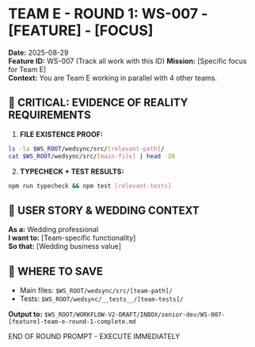 # TEAM E - ROUND 1: WS-007 - [FEATURE] - [FOCUS]

**Date:** 2025-08-29  
**Feature ID:** WS-007 (Track all work with this ID)
**Mission:** [Specific focus for Team E]  
**Context:** You are Team E working in parallel with 4 other teams.

## 🚨 CRITICAL: EVIDENCE OF REALITY REQUIREMENTS

1. **FILE EXISTENCE PROOF:**
```bash
ls -la $WS_ROOT/wedsync/src/[relevant-path]/
cat $WS_ROOT/wedsync/src/[main-file] | head -20
```

2. **TYPECHECK + TEST RESULTS:**
```bash
npm run typecheck && npm test [relevant-tests]
```

## 🎯 USER STORY & WEDDING CONTEXT
**As a:** Wedding professional  
**I want to:** [Team-specific functionality]  
**So that:** [Wedding business value]

## 💾 WHERE TO SAVE
- Main files: `$WS_ROOT/wedsync/src/[team-path]/`
- Tests: `$WS_ROOT/wedsync/__tests__/[team-tests]/`

**Output to:** `$WS_ROOT/WORKFLOW-V2-DRAFT/INBOX/senior-dev/WS-007-[feature]-team-e-round-1-complete.md`

END OF ROUND PROMPT - EXECUTE IMMEDIATELY
